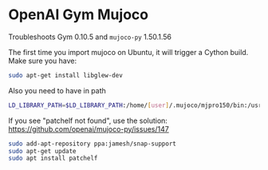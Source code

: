# OpenAI Gym Mujoco

Troubleshoots Gym 0.10.5 and `mujoco-py` 1.50.1.56

The first time you import mujoco on Ubuntu, it will trigger a Cython build. Make sure you have:

```bash
sudo apt-get install libglew-dev
```

Also you need to have in path
```bash
LD_LIBRARY_PATH=$LD_LIBRARY_PATH:/home/[user]/.mujoco/mjpro150/bin:/usr/lib/nvidia-384
```

If you see "patchelf not found", use the solution:
https://github.com/openai/mujoco-py/issues/147

```bash
sudo add-apt-repository ppa:jamesh/snap-support
sudo apt-get update
sudo apt install patchelf
```
